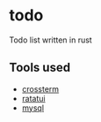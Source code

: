 # todo
Todo list written in rust

## Tools used
- [crossterm](https://docs.rs/crossterm/latest/crossterm/)
- [ratatui](https://docs.rs/ratatui/latest/ratatui/)
- [mysql](https://docs.rs/mysql/latest/mysql/)
